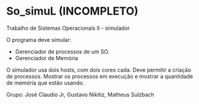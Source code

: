 # So_simuL (INCOMPLETO)
Trabalho de Sistemas Operacionais II - simulador

O programa deve simular:
- Gerenciador de processos de um SO.
- Gerenciador de Memória

O simulador usa dois hosts, com dois cores cada.
Deve permitir a criação de processos. Mostrar os processos em execução e mostrar a quantidade de memória que estão usando.



Grupo: José Claudio Jr, Gustavo Nikitiz, Matheus Sulzbach


